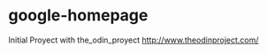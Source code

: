 google-homepage
===============

Initial Proyect with the_odin_proyect
http://www.theodinproject.com/